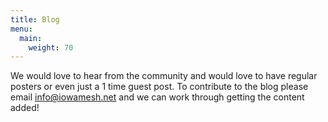 ```yaml
---
title: Blog
menu:
  main:
    weight: 70
---
```


We would love to hear from the community and would love to have regular posters or even just a 1 time guest post. To contribute to the blog please email info@iowamesh.net and we can work through getting the content added!



